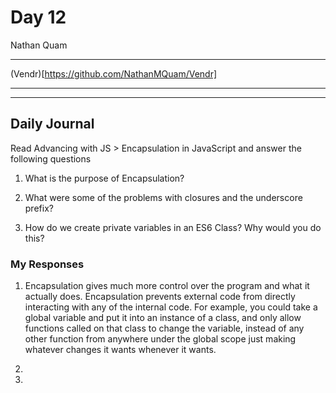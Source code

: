 # Day 12
Nathan Quam

---

(Vendr)[https://github.com/NathanMQuam/Vendr]

---
---

## Daily Journal

Read Advancing with JS > Encapsulation in JavaScript and answer the following questions

1. What is the purpose of Encapsulation?

2. What were some of the problems with closures and the underscore prefix?

3. How do we create private variables in an ES6 Class? Why would you do this?

### My Responses

1. Encapsulation gives much more control over the program and what it actually does. Encapsulation prevents external code from directly interacting with any of the internal code. For example, you could take a global variable and put it into an instance of a class, and only allow functions called on that class to change the variable, instead of any other function from anywhere under the global scope just making whatever changes it wants whenever it wants.

2. 
3. 